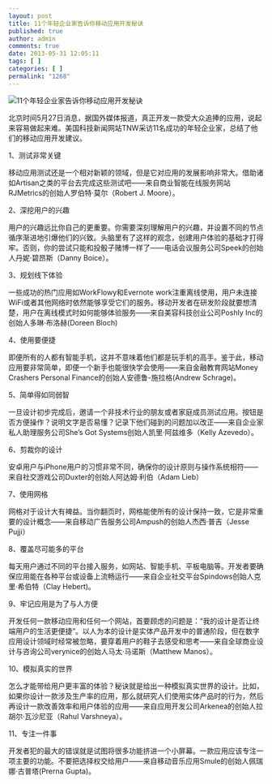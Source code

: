 ```yaml
---
layout: post
title: 11个年轻企业家告诉你移动应用开发秘诀
published: true
author: admin
comments: true
date: 2013-05-31 12:05:11
tags: [ ]
categories: [ ]
permalink: "1268"
---
```

![11个年轻企业家告诉你移动应用开发秘诀][1]

北京时间5月27日消息，据国外媒体报道，真正开发一款受大众追捧的应用，说起来容易做起来难。美国科技新闻网站TNW采访11名成功的年轻企业家，总结了他们的移动应用开发建议。

1、测试非常关键

移动应用测试还是一个相对新颖的领域，但是它对应用的发展影响非常大。借助诸如Artisan之类的平台去完成这些测试吧——来自商业智能在线服务网站RJMetrics的创始人罗伯特·莫尔（Robert J. Moore）。

2、深挖用户的兴趣

用户的兴趣远比你自己的更重要。你需要深刻理解用户的兴趣，并设置不同的节点循序渐进地引爆他们的兴致。头脑里有了这样的观念，创建用户体验的基础才打得牢。否则，你的尝试只能和投骰子赌博一样了——电话会议服务公司Speek的创始人丹妮·碧昂斯（Danny Boice）。

3、规划线下体验

一些成功的热门应用如WorkFlowy和Evernote work注重离线使用，用户未连接WiFi或者其他网络时依然能够享受它们的服务。移动开发者在研发阶段就要想清楚，用户在离线模式时如何能够体验服务——来自美容科技创业公司Poshly Inc的创始人多琳·布洛赫(Doreen Bloch)

4、使用要便捷

即便所有的人都有智能手机，这并不意味着他们都是玩手机的高手。鉴于此，移动应用要非常简单，即便一个新手也能很快学会使用——来自金融教育网站Money Crashers Personal Finance的创始人安德鲁-施拉格(Andrew Schrage)。

5、简单得如同弱智

一旦设计初步完成后，邀请一个非技术行业的朋友或者家庭成员测试应用。按钮是否方便操作？说明文字是否易懂？记录下他们碰到的问题加以改正——来自企业家私人助理服务公司She&#8217;s Got Systems创始人凯里·阿兹维多（Kelly Azevedo）。

6、剪裁你的设计

安卓用户与iPhone用户的习惯非常不同，确保你的设计原则与操作系统相符——来自社交游戏公司Duxter的创始人阿达姆·利伯（Adam Lieb）

7、使用网格

网格对于设计大有裨益。当你翻页时，网格能使所有的设计保持一致，它是非常重要的设计概念——来自移动广告服务公司Ampush的创始人杰西·普吉（Jesse Pujji）

8、覆盖尽可能多的平台

每天用户通过不同的平台接入服务，如网站、智能手机、平板电脑等。开发者要确保应用能在各种平台或设备上流畅运行——来自企业社交平台Spindows创始人克里·希伯特（Clay Hebert)。

9、牢记应用是为了与人方便

开发任何一款移动应用和任何一个网站，首要顾虑的问题是：“我的设计是否让终端用户的生活更便捷”。以人为本的设计是实体产品开发中的普通阶段，但在数字应用设计领域时经常被忽略，要穿着用户的鞋子去感受和思考——来自全球商业设计与咨询公司verynice的创始人马太·马诺斯（Matthew Manos）。

10、模拟真实的世界

怎么才能带给用户更丰富的体验？秘诀就是给出一种模拟真实世界的设计。比如，如果你设计一款涉及生产率的应用，那么就研究人们使用实体产品时的行为，然后再设计一款改善效率和用户体验的应用——来自应用开发公司Arkenea的创始人拉胡尔·瓦沙尼亚（Rahul Varshneya）。

11、专注一件事

开发者犯的最大的错误就是试图将很多功能挤进一个小屏幕。一款应用应该专注一项主要的功能。不要把选择权交给用户——来自移动音乐应用Smule的创始人佩瑞娜·古普塔(Prerna Gupta)。

 [1]: http://yongz.com/yz/wp-content/uploads/2013/05/86818960.jpg